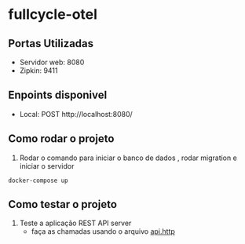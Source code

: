 # fullcycle-otel

## Portas Utilizadas
- Servidor web: 8080
- Zipkin: 9411

## Enpoints disponivel

- Local: POST http://localhost:8080/

## Como rodar o projeto

1. Rodar o comando para iniciar o banco de dados , rodar migration e iniciar o servidor
``` shell
docker-compose up
```

## Como testar o projeto

1. Teste a aplicação REST API server
    - faça as chamadas usando o arquivo [api.http](api/api.http)
